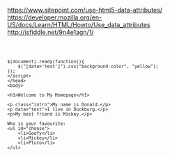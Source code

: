 https://www.sitepoint.com/use-html5-data-attributes/
https://developer.mozilla.org/en-US/docs/Learn/HTML/Howto/Use_data_attributes
http://jsfiddle.net/9n4e1agn/1/

<code>

    $(document).ready(function(){
        $("[data='test']").css("background-color", "yellow");
    });
    </script>
    </head>
    <body>

    <h1>Welcome to My Homepage</h1>

    <p class="intro">My name is Donald.</p>
    <p data="test">I live in Duckburg.</p>
    <p>My best friend is Mickey.</p>

    Who is your favourite:
    <ul id="choose">
        <li>Goofy</li>
        <li>Mickey</li>
        <li>Pluto</li>
    </ul>

</code>
